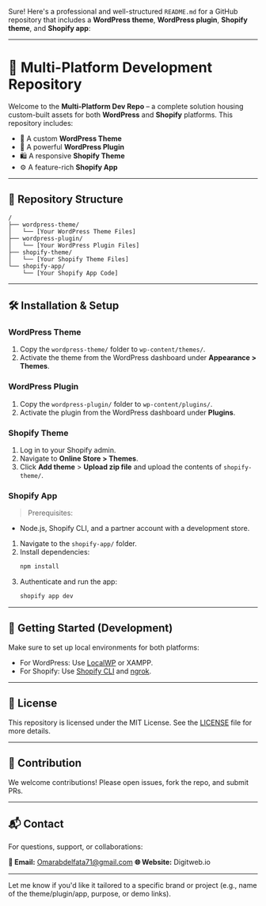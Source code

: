 Sure! Here's a professional and well-structured `README.md` for a GitHub repository that includes a **WordPress theme**, **WordPress plugin**, **Shopify theme**, and **Shopify app**:

---

# 🧩 Multi-Platform Development Repository

Welcome to the **Multi-Platform Dev Repo** – a complete solution housing custom-built assets for both **WordPress** and **Shopify** platforms. This repository includes:

- 🎨 A custom **WordPress Theme**
- 🔌 A powerful **WordPress Plugin**
- 🛍️ A responsive **Shopify Theme**
- ⚙️ A feature-rich **Shopify App**

---

## 📁 Repository Structure

```
/
├── wordpress-theme/
│   └── [Your WordPress Theme Files]
├── wordpress-plugin/
│   └── [Your WordPress Plugin Files]
├── shopify-theme/
│   └── [Your Shopify Theme Files]
└── shopify-app/
    └── [Your Shopify App Code]
```

---

## 🛠️ Installation & Setup

### WordPress Theme

1. Copy the `wordpress-theme/` folder to `wp-content/themes/`.
2. Activate the theme from the WordPress dashboard under **Appearance > Themes**.

### WordPress Plugin

1. Copy the `wordpress-plugin/` folder to `wp-content/plugins/`.
2. Activate the plugin from the WordPress dashboard under **Plugins**.

### Shopify Theme

1. Log in to your Shopify admin.
2. Navigate to **Online Store > Themes**.
3. Click **Add theme** > **Upload zip file** and upload the contents of `shopify-theme/`.

### Shopify App

> Prerequisites:
- Node.js, Shopify CLI, and a partner account with a development store.

1. Navigate to the `shopify-app/` folder.
2. Install dependencies:
   ```bash
   npm install
   ```
3. Authenticate and run the app:
   ```bash
   shopify app dev
   ```

---

## 🚀 Getting Started (Development)

Make sure to set up local environments for both platforms:

- For WordPress: Use [LocalWP](https://localwp.com/) or XAMPP.
- For Shopify: Use [Shopify CLI](https://shopify.dev/docs/cli) and [ngrok](https://ngrok.com/).

---

## 📄 License

This repository is licensed under the MIT License. See the [LICENSE](./LICENSE) file for more details.

---

## 🤝 Contribution

We welcome contributions! Please open issues, fork the repo, and submit PRs.

---

## 📬 Contact

For questions, support, or collaborations:

**📧 Email:** Omarabdelfata71@gmail.com
**🌐 Website:** Digitweb.io

---

Let me know if you'd like it tailored to a specific brand or project (e.g., name of the theme/plugin/app, purpose, or demo links).
